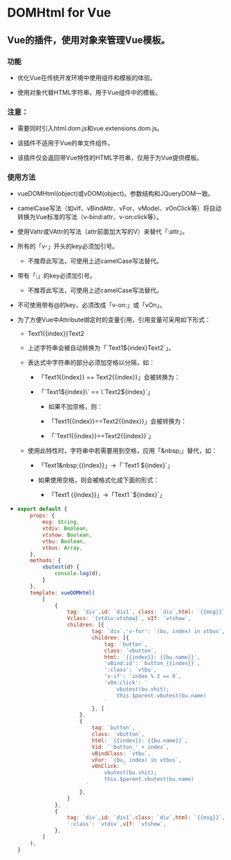# DOMHtml for Vue

## Vue的插件，使用对象来管理Vue模板。

### 功能

- 优化Vue在传统开发环境中使用组件和模板的体验。

- 使用对象代替HTML字符串，用于Vue组件中的模板。

### 注意：

- 需要同时引入html.dom.js和vue.extensions.dom.js。

- 该插件不适用于Vue的单文件组件。

- 该插件仅会返回带Vue特性的HTML字符串，仅用于为Vue提供模板。

### 使用方法

- vueDOMHtml(object)或vDOM(object)。参数结构和JQueryDOM一致。

- camelCase写法（如vIf、vBindAttr、vFor、vModel、vOnClick等）将自动转换为Vue标准的写法（v-bind:attr、v-on:click等）。

- 使用Vattr或VAttr的写法（attr前面加大写的V）来替代「:attr」。

- 所有的「v-」开头的key必须加引号。

  - 不推荐此写法，可使用上述camelCase写法替代。

- 带有「:」的key必须加引号。
  
  - 不推荐此写法，可使用上述camelCase写法替代。

- 不可使用带有@的key，必须改成「v-on:」或「vOn」。

- 为了方便Vue中Attribute绑定时的变量引用，引用变量可采用如下形式：

    - Text1{{index}}Text2

    - 上述字符串会被自动转换为「\`Text1${index}Text2\`」。

    - 表达式中字符串的部分必须加空格以分隔，如：

        - 「Text1{{index}} == Text2{{index}}」会被转换为：

        - 「\`Text1${index}\` == \`Text2${index}\`」

          - 如果不加空格，则：

          - 「Text1{{index}}==Text2{{index}}」会被转换为：

          - 「\`Text1{{index}}==Text2{{index}}\`」

    - 使用此特性时，字符串中若需要用到空格，应用「\&nbsp;」替代，如：
    
      - 「Text1\&nbsp;{{index}}」→「\`Text1 ${index}\`」

      - 如果使用空格，则会被格式化成下面的形式：

        - 「Text1 {{index}}」→「Text1 \`${index}\`」

- ```javascript
  export default {
      props: {
          msg: String,
          vtdiv: Boolean,
          vtshow: Boolean,
          vtbu: Boolean,
          vtbus: Array,
      },
      methods: {
          vbutest(d) {
              console.log(d);
          }
      },
      template: vueDOMHtml(
          [
              {
                  tag: `div`,id: `div1`, class: `div`,html: `{{msg}}`,
                  Vclass: `{vtdiv:vtshow}`, vIf: `vtshow`,
                  children: [{
                          tag: `div`,'v-for': `(bu, index) in vtbus`,
                          children: [{
                              tag: `button`,
                              class: `vbutton`,
                              html: `{{index}}: {{bu.name}}`,
                              'vBind:id': `button_{{index}}`,
                              ':class': `vtbu`,
                              'v-if': `index % 2 == 0`,
                              'vOn:click': `
                                  vbutest(bu.shit); 
                                  this.$parent.vbutest(bu.name)
                              `
                          }, ]
                      },
                      {
                          tag: `button`,
                          class: `vbutton`,
                          html: `{{index}}: {{bu.name}}`,
                          Vid: `'button_' + index`,
                          vBindClass: `vtbu`,
                          vFor: `(bu, index) in vtbus`,
                          vOnClick: `
                              vbutest(bu.shit); 
                              this.$parent.vbutest(bu.name)
                        `
                      },
                  ]
              },
              {
                  tag: `div`,id: `div1`,class: `div`,html: `{{msg}}`,
                  ':class': `vtdiv`,vIf: `vtshow`,
              },
          ]
      ),
  }
  ```